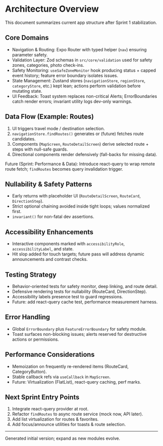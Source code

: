 # Architecture Overview

This document summarizes current app structure after Sprint 1 stabilization.

## Core Domains
- Navigation & Routing: Expo Router with typed helper (`nav`) ensuring parameter safety.
- Validation Layer: Zod schemas in `src/core/validation` used for safety zones, categories, photo check-ins.
- Safety Monitoring: `useSafeZoneMonitor` hook producing status + capped event history; feature error boundary isolates issues.
- State Management: Zustand stores (`navigationStore`, `regionStore`, `categoryStore`, etc.) kept lean; actions perform validation before mutating state.
- UI Feedback: Toast system replaces non-critical Alerts; ErrorBoundaries catch render errors; invariant utility logs dev-only warnings.

## Data Flow (Example: Routes)
1. UI triggers travel mode / destination selection.
2. `navigationStore.findRoutes()` generates or (future) fetches route candidates.
3. Components (`MapScreen`, `RouteDetailScreen`) derive selected route + steps with null-safe guards.
4. Directional components render defensively (fall-backs for missing data).

Future (Sprint: Performance & Data): Introduce react-query to wrap remote route fetch; `findRoutes` becomes query invalidation trigger.

## Nullability & Safety Patterns
- Early returns with placeholder UI (`RouteDetailScreen`, `RouteCard`, `DirectionStep`).
- Strict optional chaining avoided inside tight loops; values normalized first.
- `invariant()` for non-fatal dev assertions.

## Accessibility Enhancements
- Interactive components marked with `accessibilityRole`, `accessibilityLabel`, and state.
- Hit slop added for touch targets; future pass will address dynamic announcements and contrast checks.

## Testing Strategy
- Behavior-oriented tests for safety monitor, deep linking, and route detail.
- Defensive rendering tests for nullability (RouteCard, DirectionStep).
- Accessibility labels presence test to guard regressions.
- Future: add react-query cache test, performance measurement harness.

## Error Handling
- Global `ErrorBoundary` plus `FeatureErrorBoundary` for safety module.
- Toast surfaces non-blocking issues; alerts reserved for destructive actions or permissions.

## Performance Considerations
- Memoization on frequently re-rendered items (RouteCard, CategoryButton).
- Stable callback refs via `useCallback` in `MapScreen`.
- Future: Virtualization (FlatList), react-query caching, perf marks.

## Next Sprint Entry Points
1. Integrate react-query provider at root.
2. Refactor `findRoutes` to async route service (mock now, API later).
3. Add list virtualization for routes & favorites.
4. Add focus/announce utilities for toasts & route selection.

---
Generated initial version; expand as new modules evolve.
